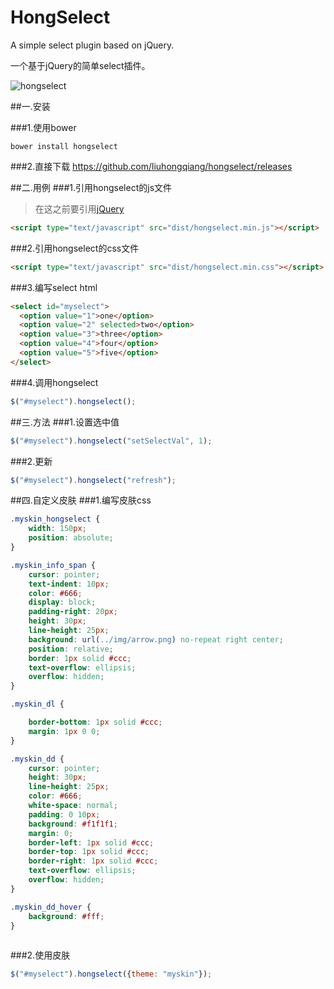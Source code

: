 HongSelect
=======
A simple select plugin based on jQuery.

一个基于jQuery的简单select插件。

![hongselect](http://www.smallyard.cn/img/hongselect.png)

##一.安装

###1.使用bower
```shell
bower install hongselect
```

###2.直接下载
https://github.com/liuhongqiang/hongselect/releases

##二.用例
###1.引用hongselect的js文件
>在这之前要引用[jQuery](http://jquery.com/)

```html
<script type="text/javascript" src="dist/hongselect.min.js"></script>
```
###2.引用hongselect的css文件
```html
<script type="text/javascript" src="dist/hongselect.min.css"></script>
```
###3.编写select html
```html
<select id="myselect">
  <option value="1">one</option>
  <option value="2" selected>two</option>
  <option value="3">three</option>
  <option value="4">four</option>
  <option value="5">five</option>
</select>
```
###4.调用hongselect
```javascript
$("#myselect").hongselect();
```
##三.方法
###1.设置选中值
```javascript
$("#myselect").hongselect("setSelectVal", 1);
```
###2.更新
```javascript
$("#myselect").hongselect("refresh");
```
##四.自定义皮肤
###1.编写皮肤css
```css
.myskin_hongselect {
    width: 150px;
    position: absolute;
}

.myskin_info_span {
    cursor: pointer;
    text-indent: 10px;
    color: #666;
    display: block;
    padding-right: 20px;
    height: 30px;
    line-height: 25px;
    background: url(../img/arrow.png) no-repeat right center;
    position: relative;
    border: 1px solid #ccc;
    text-overflow: ellipsis;
    overflow: hidden;
}

.myskin_dl {

    border-bottom: 1px solid #ccc;
    margin: 1px 0 0;
}

.myskin_dd {
    cursor: pointer;
    height: 30px;
    line-height: 25px;
    color: #666;
    white-space: normal;
    padding: 0 10px;
    background: #f1f1f1;
    margin: 0;
    border-left: 1px solid #ccc;
    border-top: 1px solid #ccc;
    border-right: 1px solid #ccc;
    text-overflow: ellipsis;
    overflow: hidden;
}

.myskin_dd_hover {
    background: #fff;
}
  
```
###2.使用皮肤
```javascript
$("#myselect").hongselect({theme: "myskin"});
```


